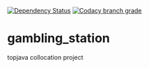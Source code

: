 [![Dependency Status](https://dependencyci.com/github/uneikov/gambling_station/badge)](https://dependencyci.com/github/uneikov/gambling_station)
[![Codacy branch grade](https://img.shields.io/codacy/grade/e27821fb6289410b8f58338c7e0bc686/master.svg?maxAge=2592000?style=plastic)]()
# gambling_station
topjava collocation project
